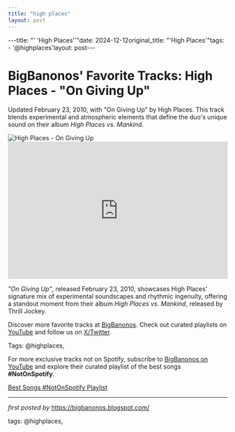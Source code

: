 ```yaml
---
title: "high places"
layout: post
---
```

---title: "' 'High Places''"date: 2024-12-12original_title: "'High Places'"tags:  - '@highplaces'layout: post---<!-- Post Title --><h1 >BigBanonos' Favorite Tracks: High Places - "On Giving Up"</h1> <!-- Introductory Text --><p >Updated February 23, 2010, with "On Giving Up" by High Places. This track blends experimental and atmospheric elements that define the duo's unique sound on their album <em>High Places vs. Mankind</em>.</p> <!-- Featured Image --><div > <img src="https://f4.bcbits.com/img/0008203788_25.jpg" alt="High Places - On Giving Up" /></div> <!-- YouTube Video Embed --><div > <iframe width="100%" height="315" src="https://www.youtube.com/embed/9rVuZV0jSzA" title="High Places - On Giving Up" frameborder="0" allow="accelerometer; autoplay; encrypted-media; gyroscope; picture-in-picture; web-share" referrerpolicy="strict-origin-when-cross-origin" allowfullscreen></iframe></div> <!-- Song Information --><div > <p><em>"On Giving Up"</em>, released February 23, 2010, showcases High Places' signature mix of experimental soundscapes and rhythmic ingenuity, offering a standout moment from their album <em>High Places vs. Mankind</em>, released by Thrill Jockey.</p></div> <!-- Footer Links --><div > <p>Discover more favorite tracks at <a href="https://bigbanonos.blogspot.com/" target="_blank">BigBanonos</a>. Check out curated playlists on <a href="https://www.youtube.com/@BigBanonos" target="_blank">YouTube</a> and follow us on <a href="https://x.com/bigbanonos" target="_blank">X/Twitter</a>.</p></div> <!-- Tags --><p >Tags: @highplaces,</p><!--Subscribe and Playlist Links--><div>    <p>For more exclusive tracks not on Spotify, subscribe to <a href="https://www.youtube.com/@BigBanonos" target="_blank">BigBanonos on YouTube</a> and explore their curated playlist of the best songs <strong>#NotOnSpotify</strong>.</p>    <p><a href="https://www.youtube.com/playlist?list=PLtuNtuTatqI0kFahUCbtbfenC_ET5O_tr" target="_blank">Best Songs #NotOnSpotify Playlist<br /></a></p></div><hr /><p><em>first posted by</em> <a href="https://bigbanonos.blogspot.com/" rel="noopener" target="_new">https://bigbanonos.blogspot.com/</a></p><p>tags: @highplaces,</p>